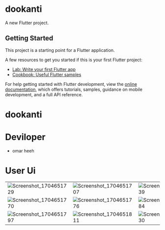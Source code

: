 # dookanti

A new Flutter project.

## Getting Started

This project is a starting point for a Flutter application.

A few resources to get you started if this is your first Flutter project:

- [Lab: Write your first Flutter app](https://docs.flutter.dev/get-started/codelab)
- [Cookbook: Useful Flutter samples](https://docs.flutter.dev/cookbook)

For help getting started with Flutter development, view the
[online documentation](https://docs.flutter.dev/), which offers tutorials,
samples, guidance on mobile development, and a full API reference.
# dookanti


# Deviloper
- omar heeh

# User Ui

|   |   |   |   |   |
|---|---|---|---|---|
| ![Screenshot_1704651729](https://github.com/omarheeh/dookanti/assets/67519670/ccc51547-8d0e-433e-aa4b-a4322b14625e)|  ![Screenshot_1704651707](https://github.com/omarheeh/dookanti/assets/67519670/a44c5a5b-6a77-41d0-988c-5c59907719bd) | ![Screenshot_1704651739](https://github.com/omarheeh/dookanti/assets/67519670/4bd93a51-7a4f-49fa-a3ed-01974956dd02) |  ![Screenshot_1704651743](https://github.com/omarheeh/dookanti/assets/67519670/57c97711-153f-44f2-a70b-61644e1f3694)|  
| ![Screenshot_1704651770](https://github.com/omarheeh/dookanti/assets/67519670/919fee77-9d30-449f-ab2a-897754bb5e74)  |  ![Screenshot_1704651776](https://github.com/omarheeh/dookanti/assets/67519670/5596b23d-9260-40c2-abb4-ec9d4fc6849f) |  ![Screenshot_1704651784](https://github.com/omarheeh/dookanti/assets/67519670/ccd2981d-0618-4ca1-8b67-02cd65182ff4) |  ![Screenshot_1704651793](https://github.com/omarheeh/dookanti/assets/67519670/04c17d9c-a196-47ae-94b6-f000c7886f19) |   |
|  ![Screenshot_1704651797](https://github.com/omarheeh/dookanti/assets/67519670/7649c400-14a5-49ea-b2d4-b3a7d061e6de) |  ![Screenshot_1704651811](https://github.com/omarheeh/dookanti/assets/67519670/cc4479fc-f1e5-48e8-b83c-1174142b810d) | ![Screenshot_1704651830](https://github.com/omarheeh/dookanti/assets/67519670/21c190ab-1a85-4bbd-877c-fa4e22ad517f)  | ![Screenshot_1704651833](https://github.com/omarheeh/dookanti/assets/67519670/aa0b6cef-dc12-42dc-91f8-327f58cb0f2a)  |   |
